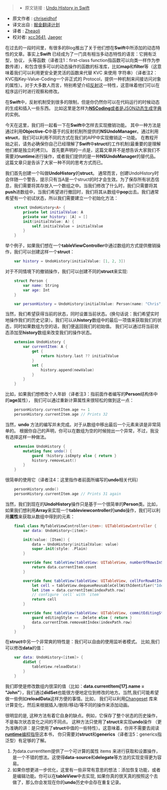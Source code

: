 >* 原文链接 : [Undo History in Swift](http://chris.eidhof.nl/post/undo-history-in-swift/)
* 原文作者 : [chriseidhof](https://twitter.com/chriseidhof/)
* 译文出自 : [掘金翻译计划](https://github.com/xitu/gold-miner)
* 译者 : [Zheaoli](https://github.com/Zheaoli)
* 校对者: [xcc3641](https://github.com/xcc3641), [Jaeger](https://github.com/laobie)



在过去的一段时间里，有很多的Blog推出了关于他们想在**Swift**中所添加的动态特性的文章。事实上**Swift** 已经成为了一门具有相当多动态特性的语言：它拥有泛型，协议， 头等函数（译者注1：first-class function指函数可以向类一样作为参数传递），和包含很多可以的动态操作的函数的标准库，比如**map**和**filter**等（这意味着我们可以利用更安全更灵活的函数来代替 KVC 来使用 字符串）（译者注2：KVC指Key-Value-Coding一个非正式的 Protocol，提供一种机制来间接访问对象的属性）。对于大多数人而言，特别希望介绍[反射](http://inessential.com/2016/05/26/a_definition_of_dynamic_programming_in_t)这一特性，这意味着他们可以在程序运行时进行观察和修改。

在**Swift**中，反射机制受到很多的限制，但是你仍然你可以在代码运行的时候动态的生成和插入一些东西。 比如这里是怎样为[**NSCoding**或者是JSON动态生成字典](http://chris.eidhof.nl/post/swift-mirrors-and-json/)的实例。

今天在这里，我们将一起看一下在**Swift**中怎样去实现撤销功能。 其中一种方法是通过利用**Objective-C**中基于的反射机制所提供的**NSUndoManager**。通过利用**struct**，我们可以利用不同的方式在我们的APP中实现撤销这一功能。 在教程开始之前，请务必确保你自己已经理解了**Swift**中**struct**的工作机制(最重要的是理解他们都是独立的拷贝)。
首先要声明的一点是，这篇文章并不是想告诉大家我们不需要对**runtime**进行操作，或者我们提供的是一种**NSUndoManager**的替代品。这篇文章只是告诉了大家一种不同的思考方式而已。

我们首先创建一个叫做**UndoHistory**的**struct**。 通常而言，创建UndoHistory时会伴随一个警告，提示只有当A是一个struct的时才会生效。为了保存所有状态信息，我们需要将其存放入一个数组之中。当我们修改了什么时，我们只需要将其**push**进数组中，当我们希望进行撤回时，我们将其从数组中**pop**出去。我们通常希望有一个初试状态，所以我们需要建立一个初始化方法：
~~~ Swift
    struct UndoHistory<A> {
        private let initialValue: A
        private var history: [A] = []
        init(initialValue: A) {
            self.initialValue = initialValue
        }
    }
~~~

举个例子，如果我们想在一个**tableViewController**中通过数组的方式提供撤销操作，我们可以创建这样一个**struct**：
~~~ Swift
    var history = UndoHistory(initialValue: [1, 2, 3])
~~~

对于不同情境下的撤销操作，我们可以创建不同的**struct**来实现:
~~~ Swift
    struct Person {
        var name: String
        var age: Int
    }
~~~
~~~ Swift
    var personHistory = UndoHistory(initialValue: Person(name: "Chris", age: 31))
~~~

当然，我们希望获得当前的状态，同时设置当前状态。(换句话说：我们希望实时地操作我们的历史记录）。我们可以从**history**数组中的最后一项值来获取我们的状态，同时如果数组为空的话，我们便返回我们的初始值。 我们可以通过将当前状态添加至**history**数组来改变我们的操作状态。
~~~ Swift
    extension UndoHistory {
        var currentItem: A {
            get {
                return history.last ?? initialValue
            }
            set {
                history.append(newValue)
            }
        }
    }
~~~

比如，如果我们想修改个人年龄（译者注3：指前面作者编写的**Person**结构体中的**age**属性）， 我们可以通过重新计算属性来很轻松的做到这一点：
~~~ Swift
    personHistory.currentItem.age += 1
    personHistory.currentItem.age // Prints 32
~~~

当然，**undo** 方法的编写并未完成。对于从数组中移出最后一个元素来讲是非常简单的。 根据你自己的声明，你可以在数组为空的时候抛出一个异常，不过，我没有选择这样一种做法。
~~~ Swift
    extension UndoHistory {
        mutating func undo() {
            guard !history.isEmpty else { return }
            history.removeLast()
        }
    }
~~~

很简单的使用它（译者注4：这里指作者前面所编写的**undo**相关代码）
~~~ Swift
    personHistory.undo()
    personHistory.currentItem.age // Prints 31 again
~~~~

当然，我们到现在的**UndoHistory**操作只是基于一个很简单的**Person**类。比如，如果我们想利用**Array**来实现一个**tableviewcontroller**的**undo**操作，我们可以利用**属性**来获取从数组中得到的元素：
~~~ Swift
    final class MyTableViewController<item>: UITableViewController {
        var data: UndoHistory<[item]>

        init(value: [Item]) {
            data = UndoHistory(initialValue: value)
            super.init(style: .Plain)
        }

        override func tableView(tableView: UITableView, numberOfRowsInSection section: Int) -> Int {
            return data.currentItem.count
        }

        override func tableView(tableView: UITableView, cellForRowAtIndexPath indexPath: NSIndexPath) -> UITableViewCell {
            let cell = tableView.dequeueReusableCellWithIdentifier("Identifier", forIndexPath: indexPath)
            let item = data.currentItem[indexPath.row]
            // configure `cell` with `item`
            return cell
        }

        override func tableView(tableView: UITableView, commitEditingStyle editingStyle: UITableViewCellEditingStyle, forRowAtIndexPath indexPath: NSIndexPath) {
            guard editingStyle == .Delete else { return }
            data.currentItem.removeAtIndex(indexPath.row)
        }
    }
~~~

在**struct**中另一个非常爽的特性是：我们可以自由的使用监听者模式。 比如,我们可以修改**data**的值：
~~~ Swift
    var data: UndoHistory<[item]> {
        didSet {
            tableView.reloadData()
        }
    }
~~~

我们即使是修改数组内很深的值（比如：**data.currentItem[17].name = "John"**），我们通过**didSet**也能很方便地定位到修改的地方。当然,我们可能希望做一些例如**reloadData**这样方便的事情。比如， 我们可以利用[Changeset](https://github.com/osteslag/Changeset) 库来计算变化，然后来根据插入/删除/移动/等不同的操作来添加动画。

很明显的是, 这种方法有着它自身的缺点。例如，它保存了整个状态的历史操作，不是每次状态变化之间的不同点。 这种方法只使用了**struct**来实现**undo**操作 （更为准确的讲：是只使用了**struct**中值的一些特性）。这意味着，你并不需要去阅读 [**runtime**编程指导](https://developer.apple.com/library/mac/documentation/Cocoa/Conceptual/ObjCRuntimeGuide/Introduction/Introduction.html)这本书， 你只需要对**struct**和**generics**（译者注5：generics指泛型）有足够的了解。



1.  为data.currentItem提供了一个可计算的属性 items 来进行获取和设置操作，是一个不错的想法。这使得**data-source**和**delegate**等方法的实现变得更为容易。
2.  如果你想更进一步优化，这里有一些非常有意思的想法：添加恢复功能，或者是编辑功能。你可以在**tableView**中去实现, 如果你真的很天真的按照这个去做了，那么你会发现在你的**undo**历史中会存在重复记录。

